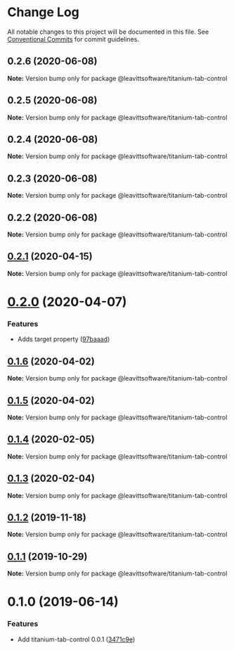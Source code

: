 # Change Log

All notable changes to this project will be documented in this file.
See [Conventional Commits](https://conventionalcommits.org) for commit guidelines.

## 0.2.6 (2020-06-08)

**Note:** Version bump only for package @leavittsoftware/titanium-tab-control





## 0.2.5 (2020-06-08)

**Note:** Version bump only for package @leavittsoftware/titanium-tab-control





## 0.2.4 (2020-06-08)

**Note:** Version bump only for package @leavittsoftware/titanium-tab-control





## 0.2.3 (2020-06-08)

**Note:** Version bump only for package @leavittsoftware/titanium-tab-control





## 0.2.2 (2020-06-08)

**Note:** Version bump only for package @leavittsoftware/titanium-tab-control





## [0.2.1](https://github.com/LeavittSoftware/titanium-elements/compare/@leavittsoftware/titanium-tab-control@0.2.0...@leavittsoftware/titanium-tab-control@0.2.1) (2020-04-15)

**Note:** Version bump only for package @leavittsoftware/titanium-tab-control





# [0.2.0](https://github.com/LeavittSoftware/titanium-elements/compare/@leavittsoftware/titanium-tab-control@0.1.6...@leavittsoftware/titanium-tab-control@0.2.0) (2020-04-07)


### Features

* Adds target property ([97baaad](https://github.com/LeavittSoftware/titanium-elements/commit/97baaade054f7855796c5798f20fb4f7c76890f5))





## [0.1.6](https://github.com/LeavittSoftware/titanium-elements/compare/@leavittsoftware/titanium-tab-control@0.1.5...@leavittsoftware/titanium-tab-control@0.1.6) (2020-04-02)

**Note:** Version bump only for package @leavittsoftware/titanium-tab-control





## [0.1.5](https://github.com/LeavittSoftware/titanium-elements/compare/@leavittsoftware/titanium-tab-control@0.1.4...@leavittsoftware/titanium-tab-control@0.1.5) (2020-04-02)

**Note:** Version bump only for package @leavittsoftware/titanium-tab-control





## [0.1.4](https://github.com/LeavittSoftware/titanium-elements/compare/@leavittsoftware/titanium-tab-control@0.1.3...@leavittsoftware/titanium-tab-control@0.1.4) (2020-02-05)

**Note:** Version bump only for package @leavittsoftware/titanium-tab-control





## [0.1.3](https://github.com/LeavittSoftware/titanium-elements/compare/@leavittsoftware/titanium-tab-control@0.1.2...@leavittsoftware/titanium-tab-control@0.1.3) (2020-02-04)

**Note:** Version bump only for package @leavittsoftware/titanium-tab-control





## [0.1.2](https://github.com/LeavittSoftware/titanium-elements/compare/@leavittsoftware/titanium-tab-control@0.1.1...@leavittsoftware/titanium-tab-control@0.1.2) (2019-11-18)

**Note:** Version bump only for package @leavittsoftware/titanium-tab-control





## [0.1.1](https://github.com/LeavittSoftware/titanium-elements/compare/@leavittsoftware/titanium-tab-control@0.1.0...@leavittsoftware/titanium-tab-control@0.1.1) (2019-10-29)

**Note:** Version bump only for package @leavittsoftware/titanium-tab-control





# 0.1.0 (2019-06-14)


### Features

* Add titanium-tab-control 0.0.1 ([3471c9e](https://github.com/LeavittSoftware/titanium-elements/commit/3471c9e))
